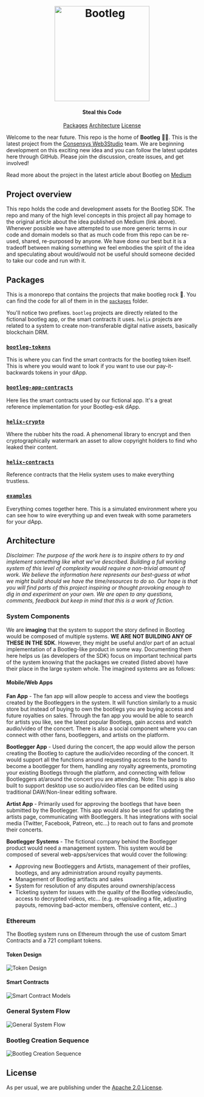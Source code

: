 <h1 align="center">
  <br/>
  <a href='https://github.com/ConsenSys/web3studio-bootleg'><img
      width='250px'
      alt='Bootleg'
      src="https://user-images.githubusercontent.com/5770007/52348724-02aa0780-29f3-11e9-9039-71880d1af2b6.png" /></a>
  <br/>
</h1>

<h4 align="center">
  Steal this Code
</h4>

<p align="center">
  <a href="#packages">Packages</a>
  <a href="#architecture">Architecture</a>
  <a href="#license">License</a>
</p>

Welcome to the near future. This repo is the home of **Bootleg** 👢🦵. This is
the latest project from the [Consensys Web3Studio](https://consensys.net/web3studio/) team.
We are beginning development on this exciting new idea and you can follow the
latest updates here through GitHub. Please join the discussion, create issues, and get involved!

Read more about the project in the latest article about Bootleg on [Medium](https://link.medium.com/ZgnzmtPMrT)


## Project overview

This repo holds the code and development assets for the Bootleg SDK. The repo and many of the high level concepts in this project all pay homage to the original article about the idea published on Medium (link above). Whenever possible we have attempted to use more generic terms in our code and domain models so that as much code from this repo can be re-used, shared, re-purposed by anyone. We have done our best but it is a tradeoff between making something we feel embodies the spirit of the idea and speculating about would/would not be useful should someone decided to take our code and run with it.

## Packages

This is a monorepo that contains the projects that make bootleg rock 🎸. You can find
the code for all of them in in the [`packages`](packages) folder.

You'll notice two prefixes. `bootleg` projects are directly related to the fictional
bootleg app, or the smart contracts it uses. `helix` projects are related to a system to
create non-transferable digital native assets, basically blockchain DRM.

### [`bootleg-tokens`](packages/bootleg-tokens)

This is where you can find the smart contracts for the bootleg token itself. This is where you
would want to look if you want to use our pay-it-backwards tokens in your dApp.

### [`bootleg-app-contracts`](packages/bootleg-app-contracts)

Here lies the smart contracts used by our fictional app. It's a great reference
implementation for your Bootleg-esk dApp.

### [`helix-crypto`](packages/helix-crypto)

Where the rubber hits the road. A phenomenal library to encrypt and then cryptographically
watermark an asset to allow copyright holders to find who leaked their content.

### [`helix-contracts`](packages/helix-contracts)

Reference contracts that the Helix system uses to make everything trustless.

### [`examples`](packages/examples)

Everything comes together here. This is a simulated environment where you can see how to wire
everything up and even tweak with some parameters for your dApp.

## Architecture

_Disclaimer: The purpose of the work here is to inspire others to try and implement something like what we've described. Building a full working system of this level of complexity would require a non-trivial amount of work. We believe the information here represents our best-guess at what we might build should we have the time/resources to do so. Our hope is that you will find parts of this project inspiring or thought provoking enough to dig in and experiment on your own. We are open to any questions, comments, feedback but keep in mind that this is a work of fiction._

### System Components

We are **imaging** that the system to support the story defined in Bootleg would be composed of multiple systems. **WE ARE NOT BUILDING ANY OF THESE IN THE SDK**. However, they might be useful and/or part of an actual implementation of a Bootleg-like product in some way. Documenting them here helps us (as developers of the SDK) focus on important technical parts of the system knowing that the packages we created (listed above) have their place in the large system whole. The imagined systems are as follows:

#### Mobile/Web Apps

**Fan App** - The fan app will allow people to access and view the bootlegs created by the Bootleggers in the system. It will function similarly to a music store but instead of buying to own the bootlegs you are buying access and future royalties on sales. Through the fan app you would be able to search for artists you like, see the latest popular Bootlegs, gain access and watch audio/video of the concert. There is also a social component where you can connect with other fans, bootleggers, and artists on the platform.

**Bootlegger App** - Used during the concert, the app would allow the person creating the Bootleg to capture the audio/video recording of the concert. It would support all the functions around requesting access to the band to become a bootlegger for them, handling any royalty agreements, promoting your existing Bootlegs through the platform, and connecting with fellow Bootleggers at/around the concert you are attending. Note: This app is also built to support desktop use so audio/video files can be edited using traditional DAW/Non-linear editing software.

**Artist App** - Primarily used for approving the bootlegs that have been submitted by the Bootlegger. This app would also be used for updating the artists page, communicating with Bootleggers. It has integrations with social media (Twitter, Facebook, Patreon, etc...) to reach out to fans and promote their concerts.

**Bootlegger Systems** - The fictional company behind the Bootlegger product would need a management system. This system would be composed of several web-apps/services that would cover the following:

- Approving new Bootleggers and Artists, management of their profiles, bootlegs, and any administration around royalty payments.
- Management of Bootleg artifacts and sales
- System for resolution of any disputes around ownership/access 
- Ticketing system for issues with the quality of the Bootleg video/audio, access to decrypted videos, etc... (e.g. re-uploading a file, adjusting payouts, removing bad-actor members, offensive content, etc...)

### Ethereum

The Bootleg system runs on Ethereum through the use of custom Smart Contracts and a 721 compliant tokens.

#### Token Design
![Token Design](docs/images/TokenComposition.png)

#### Smart Contracts
![Smart Contract Models](docs/images/SmartContractModels.png)

### General System Flow
![General System Flow](docs/images/GeneralSystemFlow.png)

### Bootleg Creation Sequence
![Bootleg Creation Sequence](docs/images/BootlegCreationSequence.png)

## License

As per usual, we are publishing under the [Apache 2.0 License](LICENSE).
